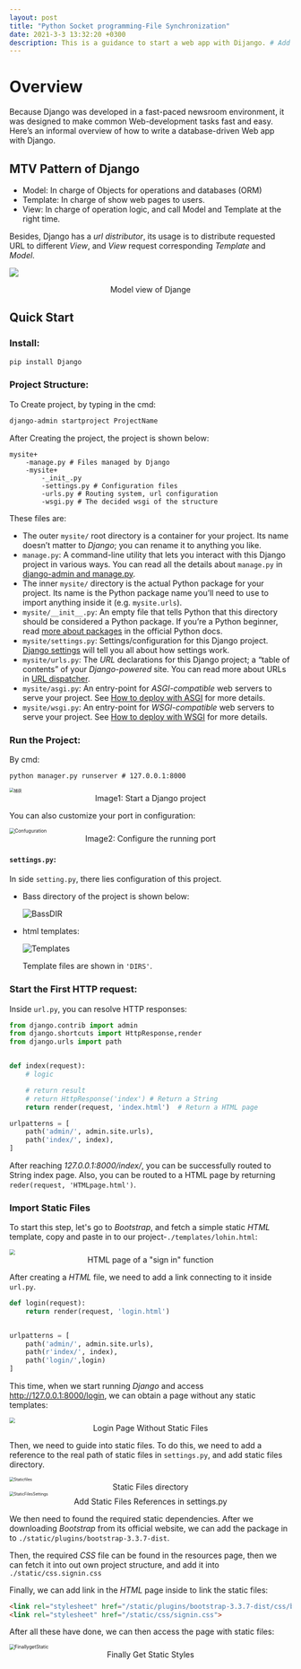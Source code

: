 ```yaml
---
layout: post
title: "Python Socket programming-File Synchronization"
date: 2021-3-3 13:32:20 +0300
description: This is a guidance to start a web app with Dijango. # Add post description (optional)
---
```

# Overview

Because Django was developed in a fast-paced newsroom environment, it was designed to make common Web-development tasks fast and easy. Here’s an informal overview of how to write a database-driven Web app with Django.

## MTV Pattern of Django

+ Model: In charge of Objects for operations and databases (ORM)
+ Template: In charge of show web pages to users.
+ View: In charge of operation logic, and call Model and Template at the right time.

Besides, Django has a *url distributor*, its usage is to distribute requested URL to different *View*, and *View* request corresponding *Template* and *Model*. 

![](https://images2017.cnblogs.com/blog/867021/201801/867021-20180116155153334-721949851.png)

<center>Model view of Djange</center>

## Quick Start

### Install:

```python
pip install Django
```

### Project Structure:

To Create project, by typing in the cmd:

```bash
django-admin startproject ProjectName
```

After Creating the project, the project is shown below:

```
mysite+
	-manage.py # Files managed by Django
	-mysite+
		-_init_.py
		-settings.py # Configuration files
		-urls.py # Routing system, url configuration
		-wsgi.py # The decided wsgi of the structure
```

These files are:

- The outer `mysite/` root directory is a container for your project. Its name doesn’t matter to *Django*; you can rename it to anything you like.
- `manage.py`: A command-line utility that lets you interact with this Django project in various ways. You can read all the details about `manage.py` in [django-admin and manage.py](https://docs.djangoproject.com/en/3.1/ref/django-admin/).
- The inner `mysite/` directory is the actual Python package for your project. Its name is the Python package name you’ll need to use to import anything inside it (e.g. `mysite.urls`).
- `mysite/__init__.py`: An empty file that tells Python that this directory should be considered a Python package. If you’re a Python beginner, read [more about packages](https://docs.python.org/3/tutorial/modules.html#tut-packages) in the official Python docs.
- `mysite/settings.py`: Settings/configuration for this Django project.  [Django settings](https://docs.djangoproject.com/en/3.1/topics/settings/) will tell you all about how settings work.
- `mysite/urls.py`: The *URL* declarations for this Django project; a “table of contents” of your *Django-powered* site. You can read more about URLs in [URL dispatcher](https://docs.djangoproject.com/en/3.1/topics/http/urls/).
- `mysite/asgi.py`: An entry-point for *ASGI-compatible* web servers to serve your project. See [How to deploy with ASGI](https://docs.djangoproject.com/en/3.1/howto/deployment/asgi/) for more details.
- `mysite/wsgi.py`: An entry-point for *WSGI-compatible* web servers to serve your project. See [How to deploy with WSGI](https://docs.djangoproject.com/en/3.1/howto/deployment/wsgi/) for more details.

### Run the Project:

By cmd:

```
python manager.py runserver # 127.0.0.1:8000
```

<img src="D:\zwh52\Pictures\BlogPhoto\捕获.PNG" alt="捕获" style="zoom:50%;" />

<center>Image1: Start a Django project</center>

You can also customize your port in configuration:

<img src="D:\zwh52\Pictures\BlogPhoto\Confuguration.PNG" alt="Confuguration" style="zoom:60%;" />

<center>Image2: Configure the running port</center>

#### `settings.py`:

In side `setting.py`, there lies configuration of this project.

+ Bass directory of the project is shown below:

  ![BassDIR](D:\zwh52\Pictures\BlogPhoto\BassDIR.PNG)

+ html templates:

  ![Templates](D:\zwh52\Pictures\BlogPhoto\Templates.PNG)

  Template files are shown in `'DIRS'`.

### Start the First HTTP request:

Inside `url.py`, you can resolve HTTP responses:

```python
from django.contrib import admin
from django.shortcuts import HttpResponse,render
from django.urls import path


def index(request):
    # logic

    # return result
    # return HttpResponse('index') # Return a String
    return render(request, 'index.html')  # Return a HTML page

urlpatterns = [
    path('admin/', admin.site.urls),
    path('index/', index),
]
```

After reaching *127.0.0.1:8000/index/*, you can be successfully routed to String index page. Also, you can be routed to a HTML page by  returning `reder(request, 'HTMLpage.html')`.

### Import Static Files

To start this step, let's go to *Bootstrap*, and fetch a simple static *HTML* template, copy and paste in to our project-`./templates/lohin.html`:



<img src="D:\zwh52\Pictures\BlogPhoto\BootstrapHTML.PNG" style="zoom:60%;" />

<center>HTML page of a "sign in" function</center>

After creating a *HTML* file, we need to add a link connecting to it inside `url.py`. 

```python
def login(request):
    return render(request, 'login.html')


urlpatterns = [
    path('admin/', admin.site.urls),
    path(r'index/', index),
    path('login/',login)
]

```

This time, when we start running *Django* and access http://127.0.0.1:8000/login, we can obtain a page without any static templates:

<img src="D:\zwh52\Pictures\BlogPhoto\LoginPageWithoutStatic.PNG" style="zoom:60%;" />

<center>Login Page Without Static Files</center>

Then, we need to guide into static files. To do this, we need to add a reference to the real path of static files in `settings.py`, and add static files directory.

<img src="D:\zwh52\Pictures\BlogPhoto\Staticfiles.PNG" alt="Staticfiles" style="zoom: 50%;" />

<center>Static Files directory</center>

<img src="D:\zwh52\Pictures\BlogPhoto\StaticFilesSettings.PNG" alt="StaticFilesSettings" style="zoom: 50%;" />

<center>Add Static Files References in settings.py</center>

We then need to found the required static dependencies. After we downloading *Bootstrap* from its official website, we can add the package in to `./static/plugins/bootstrap-3.3.7-dist`.

Then, the required *CSS* file can be found in the resources page, then we can fetch it into out own project structure, and add it into `./static/css.signin.css`

Finally, we can add link in the *HTML* page inside <head> to link the static files:

```html
<link rel="stylesheet" href="/static/plugins/bootstrap-3.3.7-dist/css/bootstrap.css">
<link rel="stylesheet" href="/static/css/signin.css">
```

After all these have done, we can then access the page with static files:

<img src="D:\zwh52\Pictures\BlogPhoto\FinallygetStatic.PNG" alt="FinallygetStatic" style="zoom:60%;" />  

<center>Finally Get Static Styles</center>
